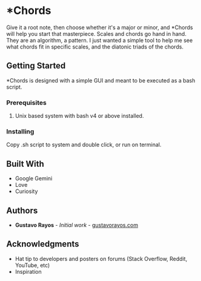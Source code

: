# *Chords
Give it a root note, then choose whether it's a major or minor, and *Chords will help you start that masterpiece. Scales and chords go hand in hand. They are an algorithm, a pattern. I just wanted a simple tool to help me see what chords fit in specific scales, and the diatonic triads of the chords. 

## Getting Started

*Chords is designed with a simple GUI and meant to be executed as a bash script.

### Prerequisites

1) Unix based system with bash v4 or above installed.

### Installing

Copy .sh script to system and double click, or run on terminal.

## Built With

* Google Gemini
* Love
* Curiosity

## Authors

* **Gustavo Rayos** - *Initial work* - [gustavorayos.com](https://www.gustavorayos.com)

## Acknowledgments

* Hat tip to developers and posters on forums (Stack Overflow, Reddit, YouTube, etc)
* Inspiration

